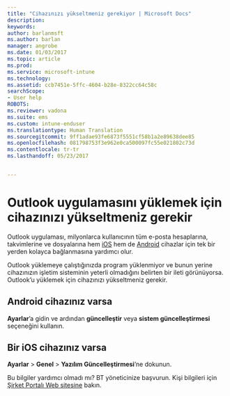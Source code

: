 ```yaml
---
title: "Cihazınızı yükseltmeniz gerekiyor | Microsoft Docs"
description: 
keywords: 
author: barlanmsft
ms.author: barlan
manager: angrobe
ms.date: 01/03/2017
ms.topic: article
ms.prod: 
ms.service: microsoft-intune
ms.technology: 
ms.assetid: ccb7451e-5ffc-4604-b28e-8322cc64c58c
searchScope:
- User help
ROBOTS: 
ms.reviewer: vadona
ms.suite: ems
ms.custom: intune-enduser
ms.translationtype: Human Translation
ms.sourcegitcommit: 9ff1adae93fe6873f5551cf58b1a2e89638dee85
ms.openlocfilehash: 081798753f3e962e0ca500097fc55e021802c73d
ms.contentlocale: tr-tr
ms.lasthandoff: 05/23/2017


---
```


# <a name="you-need-to-upgrade-your-device-to-install-the-outlook-app"></a>Outlook uygulamasını yüklemek için cihazınızı yükseltmeniz gerekir

Outlook uygulaması, milyonlarca kullanıcının tüm e-posta hesaplarına, takvimlerine ve dosyalarına hem [iOS](https://itunes.apple.com/us/app/microsoft-outlook-email-calendar/id951937596?mt=8) hem de [Android](https://play.google.com/store/apps/details?id=com.microsoft.office.outlook) cihazlar için tek bir yerden kolayca bağlanmasına yardımcı olur.

Outlook yüklemeye çalıştığınızda program yüklenmiyor ve bunun yerine cihazınızın işletim sisteminin yeterli olmadığını belirten bir ileti görünüyorsa. Outlook’u yüklemek için cihazınızı yükseltmeniz gerekir.

## <a name="if-you-have-an-android-device"></a>Android cihazınız varsa
**Ayarlar**’a gidin ve ardından **güncelleştir** veya **sistem güncelleştirmesi** seçeneğini kullanın.

## <a name="if-you-have-an-ios-device"></a>Bir iOS cihazınız varsa
**Ayarlar** > **Genel** > **Yazılım Güncelleştirmesi**’ne dokunun.

Bu bilgiler yardımcı olmadı mı? BT yöneticinize başvurun. Kişi bilgileri için [Şirket Portalı Web sitesine](http://portal.manage.microsoft.com) bakın.


